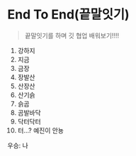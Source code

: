 # End To End(끝말잇기)
> 끝말잇기를 하며 깃 협업 배워보기!!!!

1. 강하지
2. 지금
3. 금장
4. 장발산
5. 산장산
6. 산기슭
7. 슭곰
8. 곰발바닥
9. 닥터닥터
10. 터...? 예진이 안뇽

우승: 나